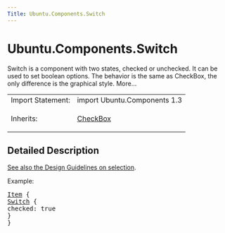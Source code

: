 ```yaml
---
Title: Ubuntu.Components.Switch
---
```


# Ubuntu.Components.Switch

<span class="subtitle"></span>
<!-- $$$Switch-brief -->
<p>Switch is a component with two states, checked or unchecked. It can be used to set boolean options. The behavior is the same as CheckBox, the only difference is the graphical style. More...</p>
<!-- @@@Switch -->
<table class="alignedsummary">
<tr><td class="memItemLeft rightAlign topAlign"> Import Statement:</td><td class="memItemRight bottomAlign"> import Ubuntu.Components 1.3</td></tr><tr><td class="memItemLeft rightAlign topAlign"> Inherits:</td><td class="memItemRight bottomAlign"> <p><a href="Ubuntu.Components.CheckBox.md">CheckBox</a></p>
</td></tr></table><ul>
</ul>
<!-- $$$Switch-description -->
<h2 id="details">Detailed Description</h2>
</p>
<p><a href="../design/building-blocks/selection.md">See also the Design Guidelines on selection</a>.</p>
<p>Example:</p>
<pre class="qml"><span class="type"><a href="QtQuick.Item.md">Item</a></span> {
<span class="type"><a href="index.html">Switch</a></span> {
<span class="name">checked</span>: <span class="number">true</span>
}
}</pre>
<!-- @@@Switch -->
